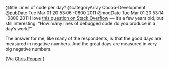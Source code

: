 @title Lines of code per day?
@categoryArray Cocoa-Development
@pubDate Tue Mar 01 20:53:06 -0800 2011
@modDate Tue Mar 01 20:53:14 -0800 2011
I love <a href="http://stackoverflow.com/questions/145991/how-many-lines-of-debugged-code-do-you-produce-in-a-days-work">this question on Stack Overflow</a> — it’s a few years old, but still interesting: “How many lines of debugged code do you produce in a day’s work?”

The answer for me, like many of the respondents, is that the good days are measured in negative numbers. And the great days are measured in very big negative numbers.

(Via <a href="http://www.extrapepperoni.com/">Chris Pepper</a>.)
